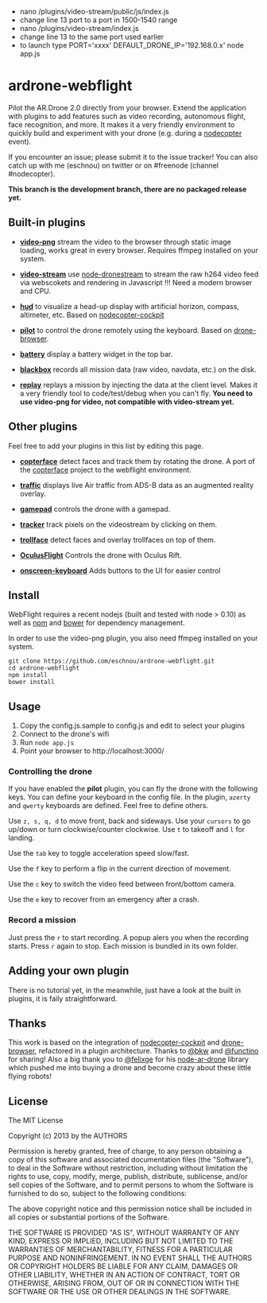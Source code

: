 * nano /plugins/video-stream/public/js/index.js
* change line 13 port to a port in 1500-1540 range
* nano /plugins/video-stream/index.js
* change line 13 to the same port used earlier
* to launch type PORT='xxxx' DEFAULT_DRONE_IP='192.168.0.x' node app.js

# ardrone-webflight 

Pilot the AR.Drone 2.0 directly from your browser. Extend the application with plugins
to add features such as video recording, autonomous flight, face recognition, and more.
It makes it a very friendly environment to quickly build and experiment with your drone
(e.g. during a [nodecopter](http://nodecopter.com) event).

If you encounter an issue; please submit it to the issue tracker! You can also catch
up with me (eschnou) on twitter or on #freenode (channel #nodecopter).

**This branch is the development branch, there are no packaged release yet.**

## Built-in plugins

* **[video-png](plugins/video-png/)** stream the video to the browser through static image loading,
    works great in every browser. Requires ffmpeg installed on your system.

* **[video-stream](plugins/video-stream/)** use [node-dronestream](https://github.com/bkw/node-dronestream) to stream the raw h264 video
feed via webscokets and rendering in Javascript !!! Need a modern browser and CPU.

* **[hud](plugins/hud/)** to visualize a head-up display with artificial horizon, compass,
    altimeter, etc. Based on [nodecopter-cockpit](https://github.com/bkw/nodecopter-cockpit)

* **[pilot](plugins/pilot)** to control the drone remotely using the keyboard. Based on [drone-browser](https://github.com/functino/drone-browser).

* **[battery](plugins/battery)** display a battery widget in the top bar.

* **[blackbox](plugins/blackbox)** records all mission data (raw video, navdata, etc.) on the disk.

* **[replay](plugins/replay)** replays a mission by injecting the data at the client level. Makes it a very
friendly tool to code/test/debug when you can't fly. **You need to use video-png for video, not compatible with video-stream yet.**


## Other plugins

Feel free to add your plugins in this list by editing this page.

* **[copterface](https://github.com/eschnou/webflight-copterface)** detect faces and track them by rotating the drone. 
A port of the [copterface](https://github.com/paulhayes/copterface) project to the webflight environment.

* **[traffic](https://github.com/wiseman/webflight-traffic)** displays live Air traffic from ADS-B data as an augmented reality overlay.

* **[gamepad](https://github.com/wiseman/webflight-gamepad)** controls the drone with a gamepad.

* **[tracker](https://github.com/bkw/webflight-tracker)** track pixels on the videostream by clicking on them.

* **[trollface](https://github.com/andrew/webflight-trollface)** detect faces and overlay trollfaces on top of them.

* **[OculusFlight](https://github.com/MyifanW/ARdrone-OculusFlight)** Controls the drone with Oculus Rift.

* **[onscreen-keyboard](https://github.com/andrew/webflight-onscreen-keyboard)** Adds buttons to the UI for easier control

## Install

WebFlight requires a recent nodejs (built and tested with node > 0.10) as well as
[npm](https://npmjs.org/) and [bower](http://bower.io/) for dependency management.

In order to use the video-png plugin, you also need ffmpeg installed on your system.

```
git clone https://github.com/eschnou/ardrone-webflight.git
cd ardrone-webflight
npm install
bower install
```

## Usage

1. Copy the config.js.sample to config.js and edit to select your plugins
2. Connect to the drone's wifi
3. Run `node app.js`
4. Point your browser to http://localhost:3000/


### Controlling the drone

If you have enabled the **pilot** plugin, you can fly the drone with the following keys. You can define your keyboard in the 
config file. In the plugin, `azerty` and `qwerty` keyboards are defined.  Feel free to define others.

Use `z, s, q, d` to move front, back and sideways. Use your `cursors` to go up/down or turn
clockwise/counter clockwise. Use `t` to takeoff and `l` for landing.

Use the `tab` key to toggle acceleration speed slow/fast.

Use the `f` key to perform a flip in the current direction of movement.

Use the `c` key to switch the video feed between front/bottom camera.

Use the `e` key to recover from an emergency after a crash.

### Record a mission

Just press the `r` to start recording. A popup alers you when the recording starts. Press `r` again to stop. Each mission
is bundled in its own folder.

## Adding your own plugin

There is no tutorial yet, in the meanwhile, just have a look at the built in plugins,
it is faily straightforward.

## Thanks

This work is based on the integration of [nodecopter-cockpit](https://github.com/bkw/nodecopter-cockpit)
and [drone-browser](https://github.com/functino/drone-browser), refactored in a plugin architecture.
Thanks to [@bkw](https://github.com/bkw/) and [@functino](https://github.com/functino) for sharing! Also
a big thank you to [@felixge](https://github.com/felixge) for his [node-ar-drone](https://github.com/felixge/node-ar-drone) library
which pushed me into buying a drone and become crazy about these little flying robots!

## License

The MIT License

Copyright (c) 2013 by the AUTHORS

Permission is hereby granted, free of charge, to any person obtaining a copy
of this software and associated documentation files (the "Software"), to deal
in the Software without restriction, including without limitation the rights
to use, copy, modify, merge, publish, distribute, sublicense, and/or sell
copies of the Software, and to permit persons to whom the Software is
furnished to do so, subject to the following conditions:

The above copyright notice and this permission notice shall be included in
all copies or substantial portions of the Software.

THE SOFTWARE IS PROVIDED "AS IS", WITHOUT WARRANTY OF ANY KIND, EXPRESS OR
IMPLIED, INCLUDING BUT NOT LIMITED TO THE WARRANTIES OF MERCHANTABILITY,
FITNESS FOR A PARTICULAR PURPOSE AND NONINFRINGEMENT. IN NO EVENT SHALL THE
AUTHORS OR COPYRIGHT HOLDERS BE LIABLE FOR ANY CLAIM, DAMAGES OR OTHER
LIABILITY, WHETHER IN AN ACTION OF CONTRACT, TORT OR OTHERWISE, ARISING FROM,
OUT OF OR IN CONNECTION WITH THE SOFTWARE OR THE USE OR OTHER DEALINGS IN
THE SOFTWARE.

